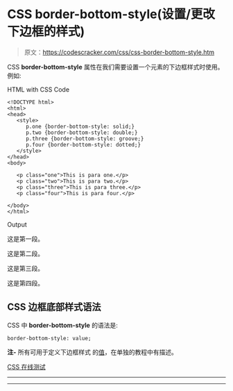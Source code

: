 # CSS border-bottom-style(设置/更改下边框的样式)

> 原文：<https://codescracker.com/css/css-border-bottom-style.htm>

CSS **border-bottom-style** 属性在我们需要设置一个元素的下边框样式时使用。 例如:

HTML with CSS Code

```
<!DOCTYPE html>
<html>
<head>
   <style>
      p.one {border-bottom-style: solid;}
      p.two {border-bottom-style: double;}
      p.three {border-bottom-style: groove;}
      p.four {border-bottom-style: dotted;}
   </style>
</head>
<body>

   <p class="one">This is para one.</p>
   <p class="two">This is para two.</p>
   <p class="three">This is para three.</p>
   <p class="four">This is para four.</p>

</body>
</html>
```

Output

这是第一段。

这是第二段。

这是第三段。

这是第四段。

## CSS 边框底部样式语法

CSS 中 **border-bottom-style** 的语法是:

```
border-bottom-style: value;
```

**注-** 所有可用于定义下边框样式 的[值](/css/css-border-style-values.htm)，在单独的教程中有描述。

[CSS 在线测试](/exam/showtest.php?subid=5)

* * *

* * *